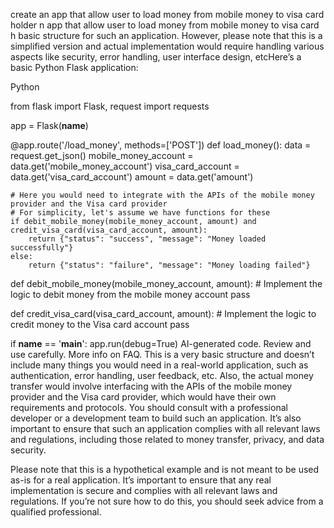 create an app that allow user to load money from mobile money to visa card holder
n app that allow user to load money from mobile money to visa card h  basic structure for such an application. However, please note that this is a simplified version and actual implementation would require handling various aspects like security, error handling, user interface design, etcHere’s a basic Python Flask application:

Python

from flask import Flask, request
import requests

app = Flask(__name__)

@app.route('/load_money', methods=['POST'])
def load_money():
    data = request.get_json()
    mobile_money_account = data.get('mobile_money_account')
    visa_card_account = data.get('visa_card_account')
    amount = data.get('amount')

    # Here you would need to integrate with the APIs of the mobile money provider and the Visa card provider
    # For simplicity, let's assume we have functions for these
    if debit_mobile_money(mobile_money_account, amount) and credit_visa_card(visa_card_account, amount):
        return {"status": "success", "message": "Money loaded successfully"}
    else:
        return {"status": "failure", "message": "Money loading failed"}

def debit_mobile_money(mobile_money_account, amount):
    # Implement the logic to debit money from the mobile money account
    pass

def credit_visa_card(visa_card_account, amount):
    # Implement the logic to credit money to the Visa card account
    pass

if __name__ == '__main__':
    app.run(debug=True)
AI-generated code. Review and use carefully. More info on FAQ.
This is a very basic structure and doesn’t include many things you would need in a real-world application, such as authentication, error handling, user feedback, etc. Also, the actual money transfer would involve interfacing with the APIs of the mobile money provider and the Visa card provider, which would have their own requirements and protocols. You should consult with a professional developer or a development team to build such an application. It’s also important to ensure that such an application complies with all relevant laws and regulations, including those related to money transfer, privacy, and data security.

Please note that this is a hypothetical example and is not meant to be used as-is for a real application. It’s important to ensure that any real implementation is secure and complies with all relevant laws and regulations. If you’re not sure how to do this, you should seek advice from a qualified professional.


